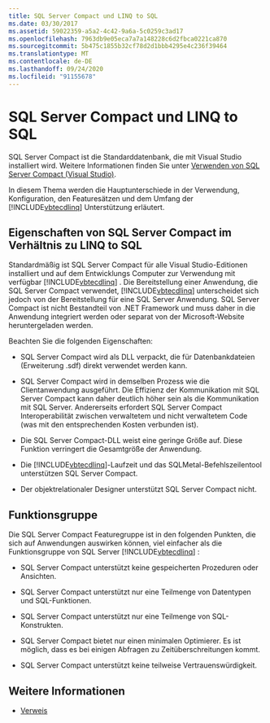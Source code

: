```yaml
---
title: SQL Server Compact und LINQ to SQL
ms.date: 03/30/2017
ms.assetid: 59022359-a5a2-4c42-9a6a-5c0259c3ad17
ms.openlocfilehash: 7963db9e05eca7a7a148228c6d2fbca0221ca870
ms.sourcegitcommit: 5b475c1855b32cf78d2d1bbb4295e4c236f39464
ms.translationtype: MT
ms.contentlocale: de-DE
ms.lasthandoff: 09/24/2020
ms.locfileid: "91155678"
---
```

# <a name="sql-server-compact-and-linq-to-sql"></a>SQL Server Compact und LINQ to SQL

SQL Server Compact ist die Standarddatenbank, die mit Visual Studio installiert wird. Weitere Informationen finden Sie unter [Verwenden von SQL Server Compact (Visual Studio)](/previous-versions/visualstudio/visual-studio-2012/aa983321(v=vs.110)).  
  
 In diesem Thema werden die Hauptunterschiede in der Verwendung, Konfiguration, den Featuresätzen und dem Umfang der [!INCLUDE[vbtecdlinq](../../../../../../includes/vbtecdlinq-md.md)] Unterstützung erläutert.  
  
## <a name="characteristics-of-sql-server-compact-in-relation-to-linq-to-sql"></a>Eigenschaften von SQL Server Compact im Verhältnis zu LINQ to SQL  

 Standardmäßig ist SQL Server Compact für alle Visual Studio-Editionen installiert und auf dem Entwicklungs Computer zur Verwendung mit verfügbar [!INCLUDE[vbtecdlinq](../../../../../../includes/vbtecdlinq-md.md)] . Die Bereitstellung einer Anwendung, die SQL Server Compact verwendet, [!INCLUDE[vbtecdlinq](../../../../../../includes/vbtecdlinq-md.md)] unterscheidet sich jedoch von der Bereitstellung für eine SQL Server Anwendung. SQL Server Compact ist nicht Bestandteil von .NET Framework und muss daher in die Anwendung integriert werden oder separat von der Microsoft-Website heruntergeladen werden.  
  
 Beachten Sie die folgenden Eigenschaften:  
  
- SQL Server Compact wird als DLL verpackt, die für Datenbankdateien (Erweiterung .sdf) direkt verwendet werden kann.  
  
- SQL Server Compact wird in demselben Prozess wie die Clientanwendung ausgeführt. Die Effizienz der Kommunikation mit SQL Server Compact kann daher deutlich höher sein als die Kommunikation mit SQL Server. Andererseits erfordert SQL Server Compact Interoperabilität zwischen verwaltetem und nicht verwaltetem Code (was mit den entsprechenden Kosten verbunden ist).  
  
- Die SQL Server Compact-DLL weist eine geringe Größe auf. Diese Funktion verringert die Gesamtgröße der Anwendung.  
  
- Die [!INCLUDE[vbtecdlinq](../../../../../../includes/vbtecdlinq-md.md)]-Laufzeit und das SQLMetal-Befehlszeilentool unterstützen SQL Server Compact.  
  
- Der objektrelationaler Designer unterstützt SQL Server Compact nicht.  
  
## <a name="feature-set"></a>Funktionsgruppe  

 Die SQL Server Compact Featuregruppe ist in den folgenden Punkten, die sich auf Anwendungen auswirken können, viel einfacher als die Funktionsgruppe von SQL Server [!INCLUDE[vbtecdlinq](../../../../../../includes/vbtecdlinq-md.md)] :  
  
- SQL Server Compact unterstützt keine gespeicherten Prozeduren oder Ansichten.  
  
- SQL Server Compact unterstützt nur eine Teilmenge von Datentypen und SQL-Funktionen.  
  
- SQL Server Compact unterstützt nur eine Teilmenge von SQL-Konstrukten.  
  
- SQL Server Compact bietet nur einen minimalen Optimierer. Es ist möglich, dass es bei einigen Abfragen zu Zeitüberschreitungen kommt.  
  
- SQL Server Compact unterstützt keine teilweise Vertrauenswürdigkeit.  
  
## <a name="see-also"></a>Weitere Informationen

- [Verweis](reference.md)
